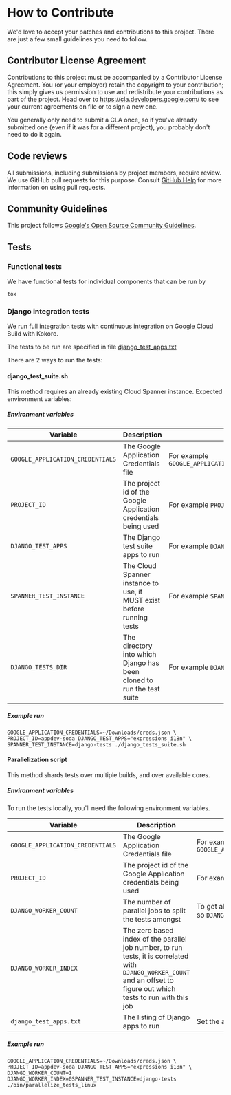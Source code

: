 # How to Contribute

We'd love to accept your patches and contributions to this project. There are
just a few small guidelines you need to follow.

## Contributor License Agreement

Contributions to this project must be accompanied by a Contributor License
Agreement. You (or your employer) retain the copyright to your contribution;
this simply gives us permission to use and redistribute your contributions as
part of the project. Head over to <https://cla.developers.google.com/> to see
your current agreements on file or to sign a new one.

You generally only need to submit a CLA once, so if you've already submitted one
(even if it was for a different project), you probably don't need to do it
again.

## Code reviews

All submissions, including submissions by project members, require review. We
use GitHub pull requests for this purpose. Consult
[GitHub Help](https://help.github.com/articles/about-pull-requests/) for more
information on using pull requests.

## Community Guidelines

This project follows [Google's Open Source Community
Guidelines](https://opensource.google/conduct/).

## Tests

### Functional tests
We have functional tests for individual components that can be run by
```shell
tox
```

### Django integration tests
We run full integration tests with continuous integration on Google Cloud Build with Kokoro.

The tests to be run are specified in file [django_test_apps.txt](./django_test_apps.txt)

There are 2 ways to run the tests:

#### django_test_suite.sh

This method requires an already existing Cloud Spanner instance.
Expected environment variables:

##### Environment variables
Variable|Description|Comment
---|---|---
`GOOGLE_APPLICATION_CREDENTIALS`|The Google Application Credentials file|For example `GOOGLE_APPLICATION_CREDENTIALS=~/Downloads/creds.json`
`PROJECT_ID`|The project id of the Google Application credentials being used|For example `PROJECT_ID=appdev-soda-spanner-staging`
`DJANGO_TEST_APPS`|The Django test suite apps to run|For example `DJANGO_TEST_APPS="basic i18n admin_views"`
`SPANNER_TEST_INSTANCE`|The Cloud Spanner instance to use, it MUST exist before running tests|For example `SPANNER_TEST_INSTANCE="django-tests"`
`DJANGO_TESTS_DIR`|The directory into which Django has been cloned to run the test suite|For example `DJANGO_TESTS_DIR=django_tests`

##### Example run
```shell
GOOGLE_APPLICATION_CREDENTIALS=~/Downloads/creds.json \
PROJECT_ID=appdev-soda DJANGO_TEST_APPS="expressions i18n" \
SPANNER_TEST_INSTANCE=django-tests ./django_tests_suite.sh
```

#### Parallelization script

This method shards tests over multiple builds, and over available cores.

##### Environment variables
To run the tests locally, you'll need the following environment variables.

Variable|Description|Comment
---|---|---
`GOOGLE_APPLICATION_CREDENTIALS`|The Google Application Credentials file|For example `GOOGLE_APPLICATION_CREDENTIALS=~/Downloads/creds.json`
`PROJECT_ID`|The project id of the Google Application credentials being used|For example `PROJECT_ID=appdev-soda-spanner-staging`
`DJANGO_WORKER_COUNT`|The number of parallel jobs to split the tests amongst|To get all the tests run by one process, use a cout of 1, so `DJANGO_WORKER_COUNT=1`
`DJANGO_WORKER_INDEX`|The zero based index of the parallel job number, to run tests, it is correlated with `DJANGO_WORKER_COUNT` and an offset to figure out  which tests to run with this job|
`django_test_apps.txt`|The listing of Django apps to run|Set the apps you'd like to be run in parallel

##### Example run
```shell
GOOGLE_APPLICATION_CREDENTIALS=~/Downloads/creds.json \
PROJECT_ID=appdev-soda DJANGO_TEST_APPS="expressions i18n" \
DJANGO_WORKER_COUNT=1 DJANGO_WORKER_INDEX=0SPANNER_TEST_INSTANCE=django-tests ./bin/parallelize_tests_linux
```
